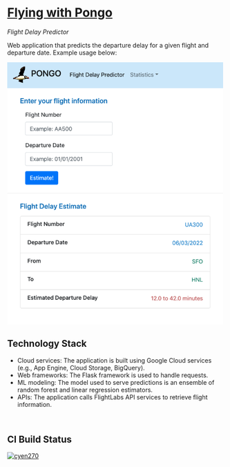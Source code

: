 # [Flying with Pongo](https://flight-pred-347402.uc.r.appspot.com/)
*Flight Delay Predictor*

Web application that predicts the departure delay for a given flight and departure date.  Example usage below:

<img src='https://github.com/cyen270/flight-pred/blob/main/Pongo-Flight-Pred-Example.png' alt='Pongo Example' width='500'>

## Technology Stack
- Cloud services: The application is built using Google Cloud services (e.g., App Engine, Cloud Storage, BigQuery).  
- Web frameworks: The Flask framework is used to handle requests. 
- ML modeling: The model used to serve predictions is an ensemble of random forest and linear regression estimators. 
- APIs: The application calls FlightLabs API services to retrieve flight information. 

<br />

## CI Build Status
[![cyen270](https://circleci.com/gh/cyen270/flight-pred.svg?style=svg)](https://circleci.com/gh/cyen270/flight-pred)
